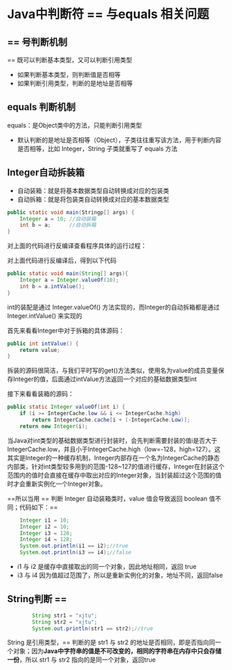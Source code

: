 # Java中判断符 == 与equals 相关问题

## == 号判断机制

== 既可以判断基本类型，又可以判断引用类型

- 如果判断基本类型，则判断值是否相等
- 如果判断引用类型，判断的是地址是否相等

## equals 判断机制

equals：是Object类中的方法，只能判断引用类型

- 默认判断的是地址是否相等（Object），子类往往重写该方法，用于判断内容是否相等，比如 Integer，String 子类就重写了 equals 方法

## Integer自动拆装箱

- 自动装箱：就是将基本数据类型自动转换成对应的包装类
- 自动拆箱：就是将包装类自动转换成对应的基本数据类型

```java
public static void main(Stringp[] args) {
    Integer a = 10;	//自动装箱
    int b = a;		//自动拆箱
}
```

对上面的代码进行反编译查看程序具体的运行过程：

对上面代码进行反编译后，得到以下代码

```java
public static void main(String[] args){
    Integer a = Integer.valueOf(10); 
    int b = a.intValue(); 
}
```

int的装配是通过 Integer.valueOf() 方法实现的，而Integer的自动拆箱都是通过 Integer.intValue() 来实现的

首先来看看Integer中对于拆箱的具体源码：

```java
public int intValue() {
    return value;
}
```

拆装的源码很简洁，与我们平时写的get()方法类似，使用名为value的成员变量保存Integer的值，后面通过intValue方法返回一个对应的基础数据类型int

接下来看看装箱的源码：

```java
public static Integer valueOf(int i) {
	if (i >= IntegerCache.low && i <= IntegerCache.high)
		return IntegerCache.cache[i + (-IntegerCache.Low)];
    return new Integer(i);
```

当Java对int类型的基础数据类型进行封装时，会先判断需要封装的值i是否大于IntegerCache.low，并且小于IntegerCache.high（low=-128，high=127）。这其实是Integer的一种缓存机制，Integer内部存在一个名为IntegerCache的静态内部类，针对int类型较多用到的范围-128~127的值进行缓存，Integer在封装这个范围内的值时会直接在缓存中取出对应的Integer对象，当封装超过这个范围的值时才会重新实例化一个Integer对象。

==所以当用 == 判断 Integer 自动装箱类时，value 值会导致返回 boolean 值不同；代码如下：==

````java
	Integer i1 = 10;
	Integer i2 = 10;
	Integer i3 = 128;
	Integer i4 = 128;
	System.out.println(i1 == i2);//true
	System.out.println(i3 == i4);//false
````

- i1 与 i2 是缓存中直接取出的同一个对象，因此地址相同，返回 true
- i3 与 i4 因为值超过范围了，所以是重新实例化的对象，地址不同，返回false

## String判断 ==

```java
        String str1 = "xjtu";
        String str2 = "xjtu";
        System.out.println(str1 == str2);//true
```

String 是引用类型，== 判断的是 str1 与 str2 的地址是否相同，即是否指向同一个对象；因为**Java中字符串的值是不可改变的，相同的字符串在内存中只会存储一份**，所以 str1 与 str2 指向的是同一个对象，返回true